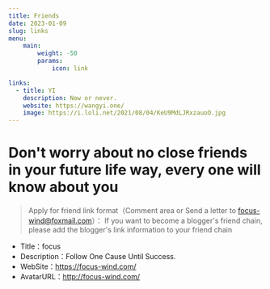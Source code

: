 ```yaml
---
title: Friends
date: 2023-01-09
slug: links
menu:
    main: 
        weight: -50
        params:
            icon: link

links:
  - title: YI
    description: Now or never.
    website: https://wangyi.one/
    image: https://i.loli.net/2021/08/04/KeU9MdLJRxzauoO.jpg
---
```


# Don't worry about no close friends in your future life way, every one will know about you

> Apply for friend link format（Comment area or Send a letter to focus-wind@foxmail.com）：
> If you want to become a blogger's friend chain, please add the blogger's link information to your friend chain

- Title：focus
- Description：Follow One Cause Until Success.
- WebSite：https://focus-wind.com/
- AvatarURL：http://focus-wind.com/
